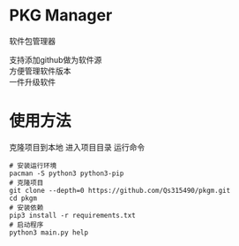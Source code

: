 # PKG Manager
软件包管理器

支持添加github做为软件源  
方便管理软件版本  
一件升级软件  

# 使用方法
克隆项目到本地
进入项目目录
运行命令
```shell
# 安装运行环境
pacman -S python3 python3-pip
# 克隆项目
git clone --depth=0 https://github.com/Qs315490/pkgm.git
cd pkgm
# 安装依赖
pip3 install -r requirements.txt
# 启动程序
python3 main.py help
```
